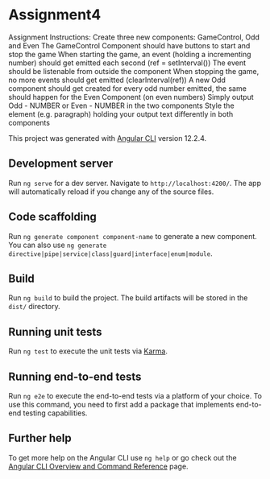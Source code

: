 # Assignment4
Assignment Instructions: 
        Create three new components: GameControl, Odd and Even
        The GameControl Component should have buttons to start and stop the game
        When starting the game, an event (holding a incrementing number) should get emitted each second (ref = setInterval())
        The event should be listenable from outside the component
        When stopping the game, no more events should get emitted (clearInterval(ref))
        A new Odd component should get created for every odd number emitted, the same should happen for the Even Component (on even numbers)
        Simply output Odd - NUMBER or Even - NUMBER in the two components
        Style the element (e.g. paragraph) holding your output text differently in both components

This project was generated with [Angular CLI](https://github.com/angular/angular-cli) version 12.2.4.

## Development server

Run `ng serve` for a dev server. Navigate to `http://localhost:4200/`. The app will automatically reload if you change any of the source files.

## Code scaffolding

Run `ng generate component component-name` to generate a new component. You can also use `ng generate directive|pipe|service|class|guard|interface|enum|module`.

## Build

Run `ng build` to build the project. The build artifacts will be stored in the `dist/` directory.

## Running unit tests

Run `ng test` to execute the unit tests via [Karma](https://karma-runner.github.io).

## Running end-to-end tests

Run `ng e2e` to execute the end-to-end tests via a platform of your choice. To use this command, you need to first add a package that implements end-to-end testing capabilities.

## Further help

To get more help on the Angular CLI use `ng help` or go check out the [Angular CLI Overview and Command Reference](https://angular.io/cli) page.
